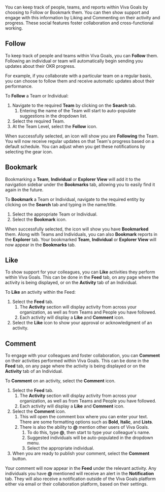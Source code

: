 You can keep track of people, teams, and reports within Viva Goals by choosing to Follow or Bookmark them. You can then show support and engage with this information by Liking and Commenting on their activity and progress. These social features foster collaboration and cross-functional working.

## Follow

To keep track of people and teams within Viva Goals, you can **Follow** them. Following an individual or team will automatically begin sending you updates about their OKR progress.

For example, if you collaborate with a particular team on a regular basis, you can choose to follow them and receive automatic updates about their performance.

To **Follow** a Team or Individual:

1. Navigate to the required **Team** by clicking on the **Search** tab.
    1. Entering the name of the Team will start to auto-populate suggestions in the dropdown list.
1. Select the required Team.
1. At the Team Level, select the **Follow** icon.

When successfully selected, an icon will show you are **Following** the Team. You will now receive regular updates on that Team's progress based on a default schedule. You can adjust when you get these notifications by selecting the gear icon.

## Bookmark

Bookmarking a **Team**, **Individual** or **Explorer View** will add it to the navigation sidebar under the **Bookmarks** tab, allowing you to easily find it again in the future.

To **Bookmark** a Team or Individual, navigate to the required entity by clicking on the **Search** tab and typing in the name/title.

1. Select the appropriate Team or Individual.
1. Select the **Bookmark** icon.

When successfully selected, the icon will show you have **Bookmarked** them. Along with Teams and Individuals, you can also **Bookmark** reports in the **Explorer** tab. Your bookmarked **Team**, **Individual** or **Explorer View** will now appear in the **Bookmarks** tab.

## Like

To show support for your colleagues, you can **Like** activities they perform within Viva Goals. This can be done in the **Feed** tab, on any page where the activity is being displayed, or on the **Activity** tab of an Individual.

To **Like** an activity within the Feed:

1. Select the **Feed** tab.
    1. The **Activity** section will display activity from across your organization, as well as from Teams and People you have followed.
    1. Each activity will display a **Like** and **Comment** icon.
1. Select the **Like** icon to show your approval or acknowledgment of an activity.

## Comment

To engage with your colleagues and foster collaboration, you can **Comment** on their activities performed within Viva Goals. This can be done in the **Feed** tab, on any page where the activity is being displayed or on the **Activity** tab of an Individual.

To **Comment** on an activity, select the **Comment** icon.

1. Select the **Feed** tab.
    1. The **Activity** section will display activity from across your organization, as well as from Teams and People you have followed.
    1. Each activity will display a **Like** and **Comment** icon.
1. Select the **Comment** icon.
    1. This will open the comment box where you can enter your text. There are some formatting options such as **Bold**, **Italic**, and **Lists**.
    1. There is also the ability to **@** mention other users of Viva Goals.
        1. To do this, type **@**, then start to type your colleague's name.
        1. Suggested individuals will be auto-populated in the dropdown menu.
        1. Select the appropriate individual.
1. When you are ready to publish your comment, select the **Comment** button.

Your comment will now appear in the **Feed** under the relevant activity. Any individuals you have **@** mentioned will receive an alert in the **Notification** tab. They will also receive a notification outside of the Viva Goals platform either via email or their collaboration platform, based on their settings.
